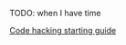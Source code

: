 TODO: when I have time

[Code hacking starting guide](https://github.com/jcubic/jquery.terminal/wiki/Hacking)